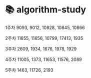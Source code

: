 # :books: algorithm-study

1주차
9093, 9012, 10828, 10845, 10866

2주차
11655, 11656, 10799, 17413, 1935

3주차
2609, 1934, 1676, 1978, 1929

4주차
11005, 1373, 11653, 11576, 2089

5주차
1463, 11726, 2193
